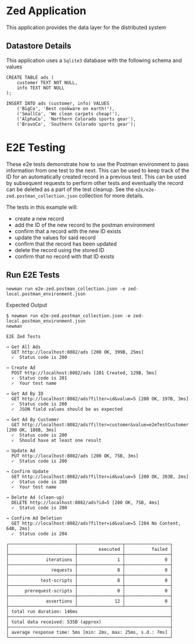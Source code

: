 # Zed Application
This application provides the data layer for the distributed system

## Datastore Details
This application uses a `Sqlite3` database with the following schema and values
```
CREATE TABLE ads (
	customer TEXT NOT NULL,
	info TEXT NOT NULL
);

INSERT INTO ads (customer, info) VALUES
	('BigCo', 'Best cookware on earth!'),
	('SmallCo', 'We clean carpets cheap!'),
	('AlphaCo', 'Northern Colorado sports gear'),
	('BravoCo', 'Southern Colorado sports gear');
```
# E2E Testing
These e2e tests demonstrate how to use the Postman environment to pass information from one test to the next. This can be used to keep track of the ID for an automatically created record in a previous test. This can be used by subsequent requests to perform other tests and eventually the record can be deleted as a part of the test cleanup. See the `e2e/e2e-zed.postman_collection.json` collection for more details.

The tests in this example will:
- create a new record
- add the ID of the new record to the postman environment
- confirm that a record with the new ID exists
- update the values for said record
- confirm that the record has been updated
- delete the record using the stored ID
- confirm that no record with that ID exists

## Run E2E Tests
```
newman run e2e-zed.postman_collection.json -e zed-local.postman_environment.json
```
Expected Output
```
$ newman run e2e-zed.postman_collection.json -e zed-local.postman_environment.json 
newman

E2E Zed Tests

→ Get All Ads
  GET http://localhost:8082/ads [200 OK, 399B, 25ms]
  ✓  Status code is 200

→ Create Ad
  POST http://localhost:8082/ads [201 Created, 129B, 5ms]
  ✓  Status code is 201
  ✓  Your test name

→ Get Ad By ID
  GET http://localhost:8082/ads?filter=id&value=5 [200 OK, 197B, 3ms]
  ✓  Status code is 200
  ✓  JSON field values should be as expected

→ Get Ad By Customer
  GET http://localhost:8082/ads?filter=customer&value=e2eTestCustomer [200 OK, 188B, 3ms]
  ✓  Status code is 200
  ✓  Should have at least one result

→ Update Ad
  PUT http://localhost:8082/ads [200 OK, 75B, 3ms]
  ✓  Status code is 200

→ Confirm Update
  GET http://localhost:8082/ads?filter=id&value=5 [200 OK, 203B, 2ms]
  ✓  Status code is 200
  ✓  Your test name

→ Delete Ad (clean-up)
  DELETE http://localhost:8082/ads?id=5 [200 OK, 75B, 4ms]
  ✓  Status code is 200

→ Confirm Ad Deletion
  GET http://localhost:8082/ads?filter=id&value=5 [204 No Content, 64B, 2ms]
  ✓  Status code is 204

┌─────────────────────────┬─────────────────┬─────────────────┐
│                         │        executed │          failed │
├─────────────────────────┼─────────────────┼─────────────────┤
│              iterations │               1 │               0 │
├─────────────────────────┼─────────────────┼─────────────────┤
│                requests │               8 │               0 │
├─────────────────────────┼─────────────────┼─────────────────┤
│            test-scripts │               8 │               0 │
├─────────────────────────┼─────────────────┼─────────────────┤
│      prerequest-scripts │               0 │               0 │
├─────────────────────────┼─────────────────┼─────────────────┤
│              assertions │              12 │               0 │
├─────────────────────────┴─────────────────┴─────────────────┤
│ total run duration: 146ms                                   │
├─────────────────────────────────────────────────────────────┤
│ total data received: 535B (approx)                          │
├─────────────────────────────────────────────────────────────┤
│ average response time: 5ms [min: 2ms, max: 25ms, s.d.: 7ms] │
└─────────────────────────────────────────────────────────────┘
```